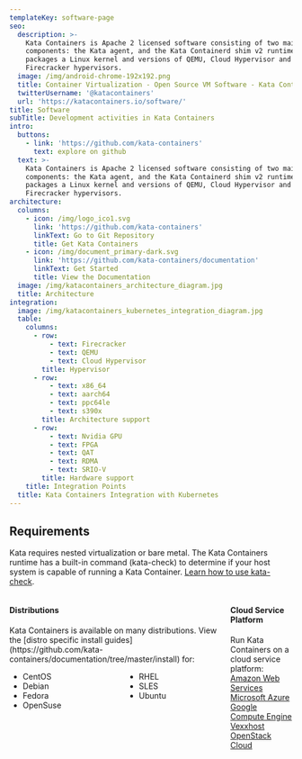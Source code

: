 ```yaml
---
templateKey: software-page
seo:
  description: >-
    Kata Containers is Apache 2 licensed software consisting of two main
    components: the Kata agent, and the Kata Containerd shim v2 runtime. It also
    packages a Linux kernel and versions of QEMU, Cloud Hypervisor and
    Firecracker hypervisors.
  image: /img/android-chrome-192x192.png
  title: Container Virtualization - Open Source VM Software - Kata Containers
  twitterUsername: '@katacontainers'
  url: 'https://katacontainers.io/software/'
title: Software
subTitle: Development activities in Kata Containers
intro:
  buttons:
    - link: 'https://github.com/kata-containers'
      text: explore on github
  text: >-
    Kata Containers is Apache 2 licensed software consisting of two main
    components: the Kata agent, and the Kata Containerd shim v2 runtime. It also
    packages a Linux kernel and versions of QEMU, Cloud Hypervisor and
    Firecracker hypervisors.
architecture:
  columns:
    - icon: /img/logo_ico1.svg
      link: 'https://github.com/kata-containers'
      linkText: Go to Git Repository
      title: Get Kata Containers
    - icon: /img/document_primary-dark.svg
      link: 'https://github.com/kata-containers/documentation'
      linkText: Get Started
      title: View the Documentation
  image: /img/katacontainers_architecture_diagram.jpg
  title: Architecture
integration:
  image: /img/katacontainers_kubernetes_integration_diagram.jpg
  table:
    columns:
      - row:
          - text: Firecracker
          - text: QEMU
          - text: Cloud Hypervisor
        title: Hypervisor
      - row:
          - text: x86_64
          - text: aarch64
          - text: ppc64le
          - text: s390x
        title: Architecture support
      - row:
          - text: Nvidia GPU
          - text: FPGA
          - text: QAT
          - text: RDMA
          - text: SRIO-V
        title: Hardware support
    title: Integration Points
  title: Kata Containers Integration with Kubernetes
---
```


## Requirements

Kata requires nested virtualization or bare metal. The Kata Containers runtime has a built-in command (kata-check) to 
determine if your host system is capable of running a Kata Container. [Learn how to use kata-check](http://bit.ly/katacheck).

<div class="columns">
  <div class="column">
    <div class="box is-primary-blue">
      <h4 class="box-title">Distributions</h4> 
      <div class="box-entry">
        Kata Containers is available on many distributions. View the [distro specific install guides](https://github.com/kata-containers/documentation/tree/master/install) for: <br /> 
        <div class="columns">
          <div class="column">
            <ul>
              <li>CentOS</li>
              <li>Debian</li>
              <li>Fedora</li>
              <li>OpenSuse</li>
            </ul>
          </div> 
          <div class="column">
            <ul>
              <li>RHEL</li>
              <li>SLES</li>
              <li>Ubuntu</li>
            </ul>
          </div>
        </div>
      </div> 
      <div class="box-actions"></div>
    </div>
  </div> 
  <div class="column">
    <div class="box is-primary-blue">
      <h4 class="box-title">Cloud Service Platform</h4> 
      <div class="box-entry">
        Run Kata Containers on a cloud service platform:
      <div class="columns">
        <div class="column">
          <a href="https://aws.amazon.com/" target="_blank">Amazon Web Services</a><br/> 
          <a href="https://azure.microsoft.com/" target="_blank">Microsoft Azure</a><br/> 
          <a href="https://cloud.google.com/compute/" target="_blank">Google Compute Engine</a><br/> 
          <a href="https://vexxhost.com/" target="_blank">Vexxhost OpenStack Cloud</a><br/>
          <br/><br/>
        </div>
      </div>
    </div> 
    <div class="box-actions"></div>
    </div>
  </div>
</div>

